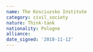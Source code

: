 ```yaml
---
name: The Kosciuzsko Institute 
category: civil_society
nature: Think-tank
nationality: Pologne
alliance: 
date_signed: '2018-11-12'
---
```

    